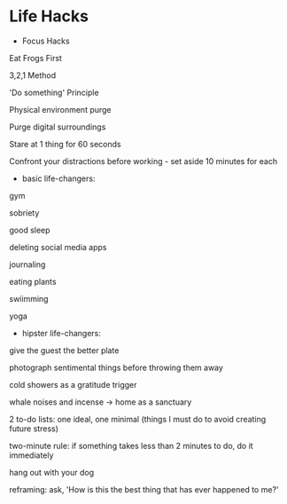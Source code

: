 # Life Hacks

  * Focus Hacks

Eat Frogs First

3,2,1 Method

'Do something' Principle

Physical environment purge

Purge digital surroundings

Stare at 1 thing for 60 seconds

Confront your distractions before working - set aside 10 minutes for each

  * basic life-changers:

gym

sobriety

good sleep

deleting social media apps

journaling

eating plants

swiimming

yoga

  * hipster life-changers:

give the guest the better plate

photograph sentimental things before throwing them away

cold showers as a gratitude trigger

whale noises and incense -> home as a sanctuary

2 to-do lists: one ideal, one minimal (things I must do to avoid creating future stress)

two-minute rule: if something takes less than 2 minutes to do, do it immediately

hang out with your dog

reframing: ask, 'How is this the best thing that has ever happened to me?'